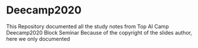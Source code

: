 # Deecamp2020
This Repository documented all the study notes from Top AI Camp Deecamp2020 Block Seminar
Because of the copyright of the slides author, here we only documented 
